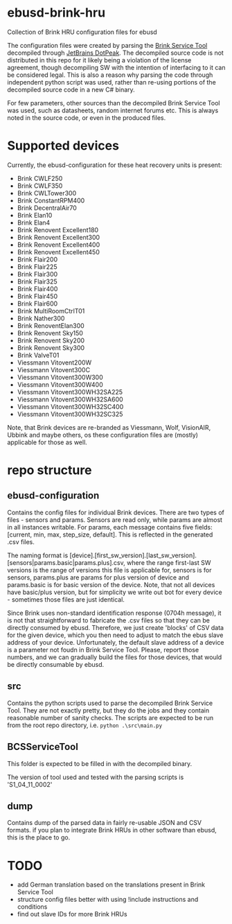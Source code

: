 # ebusd-brink-hru
Collection of Brink HRU configuration files for ebusd

The configuration files were created by parsing the [Brink Service Tool](https://www.brinkclimatesystems.nl/tools/software-brink-service-tool-en) decompiled through [JetBrains DotPeak](https://www.jetbrains.com/decompiler/). The decompiled source code is not distributed in this repo for it likely being a violation of the license agreement, though decompiling SW with the intention of interfacing to it can be considered legal. This is also a reason why parsing the code through independent python script was used, rather than re-using portions of the decompiled source code in a new C# binary.

For few parameters, other sources than the decompiled Brink Service Tool was used, such as datasheets, random internet forums etc. This is always noted in the source code, or even in the produced files.

# Supported devices

Currently, the ebusd-configuration for these heat recovery units is present:

 - Brink CWLF250
 - Brink CWLF350
 - Brink CWLTower300
 - Brink ConstantRPM400
 - Brink DecentralAir70
 - Brink Elan10
 - Brink Elan4
 - Brink Renovent Excellent180
 - Brink Renovent Excellent300
 - Brink Renovent Excellent400
 - Brink Renovent Excellent450
 - Brink Flair200
 - Brink Flair225
 - Brink Flair300
 - Brink Flair325
 - Brink Flair400
 - Brink Flair450
 - Brink Flair600
 - Brink MultiRoomCtrlT01
 - Brink Nather300
 - Brink RenoventElan300
 - Brink Renovent Sky150
 - Brink Renovent Sky200
 - Brink Renovent Sky300
 - Brink ValveT01
 - Viessmann Vitovent200W
 - Viessmann Vitovent300C
 - Viessmann Vitovent300W300
 - Viessmann Vitovent300W400
 - Viessmann Vitovent300WH32SA225
 - Viessmann Vitovent300WH32SA600
 - Viessmann Vitovent300WH32SC400
 - Viessmann Vitovent300WH32SC325

 Note, that Brink devices are re-branded as Viessmann, Wolf, VisionAIR, Ubbink and maybe others, os these configuration files are (mostly) applicable for those as well.

# repo structure
## ebusd-configuration
Contains the config files for individual Brink devices. There are two types of files - sensors and params. Sensors are read only, while params are almost in all instances writable. For params, each message contains five fields: [current, min, max, step_size, default]. This is reflected in the generated .csv files.

The naming format is [device].[first_sw_version].[last_sw_version].[sensors|params.basic|params.plus].csv, where the range first-last SW versions is the range of versions this file is applicable for, sensors is for sensors, params.plus are params for plus version of device and params.basic is for basic version of the device. Note, that not all devices have basic/plus version, but for simplicity we write out bot for every device - sometimes those files are just identical.

Since Brink uses non-standard identification response (0704h message), it is not that straightforward to fabricate the .csv files so that they can be directly consumed by ebusd. Therefore, we just create 'blocks' of CSV data for the given device, which you then need to adjust to match the ebus slave address of your device. Unfortunately, the default slave address of a device is a parameter not foudn in Brink Service Tool. Please, report those numbers, and we can gradually build the files for those devices, that would be directly consumable by ebusd.

## src
Contains the python scripts used to parse the decompiled Brink Service Tool. They are not exactly pretty, but they do the jobs and they contain reasonable number of sanity checks. The scripts are expected to be run from the root repo directory, i.e. `python .\src\main.py`

## BCSServiceTool
This folder is expected to be filled in with the decompiled binary.

The version of tool used and tested with the parsing scripts is 'S1_04_11_0002'

## dump
Contains dump of the parsed data in fairly re-usable JSON and CSV formats. if you plan to integrate Brink HRUs in other software than ebusd, this is the place to go.

# TODO
- add German translation based on the translations present in Brink Service Tool
- structure config files better with using !include instructions and conditions
- find out slave IDs for more Brink HRUs
